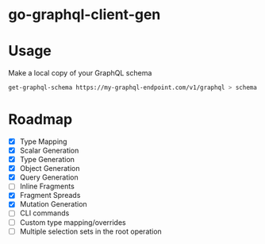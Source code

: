 # go-graphql-client-gen

# Usage
Make a local copy of your GraphQL schema
```sh
get-graphql-schema https://my-graphql-endpoint.com/v1/graphql > schema.gql
```

# Roadmap
- [x] Type Mapping
- [x] Scalar Generation
- [x] Type Generation
- [x] Object Generation
- [x] Query Generation
- [ ] Inline Fragments
- [x] Fragment Spreads
- [x] Mutation Generation
- [ ] CLI commands
- [ ] Custom type mapping/overrides
- [ ] Multiple selection sets in the root operation
